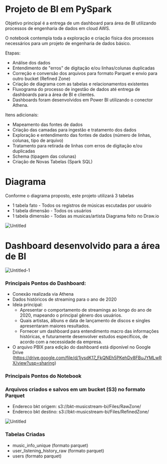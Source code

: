 # Projeto de BI em PySpark 

Objetivo principal é a entrega de um dashboard para área de BI utilizando processos de engenharia de dados em cloud AWS.

O notebook contempla toda a exploração e criação física dos processos necessários para um projeto de engenharia de dados básico.

Etapas:
- Análise dos dados
- Entendimento de "erros" de digitação e/ou linhas/colunas duplicadas
- Correção e conversão dos arquivos para formato Parquet e envio para outro bucket (Refined Zone)
- Criação de diagrama com as tabelas e relacionamentos existentes
- Fluxograma do processo de ingestão de dados até entrega de dashboards para a área de BI e clientes.
- Dashboards foram desenvolvidos em Power BI utilizando o conector Athena.

Itens adicionais:
- Mapeamento das fontes de dados
- Criação das camadas para ingestão e tratamento dos dados
- Exploração e entendimento das fontes de dados (número de linhas, colunas, tipo de arquivo)
- Tratamento para retirada de linhas com erros de digitação e/ou duplicadas
- Schema (tipagem das colunas)
- Criação de Novas Tabelas (Spark SQL)

# Diagrama 
Conforme o diagrama proposto, este projeto utilizará 3 tabelas
*   1 tabela fato - Todos os registros de músicas escutadas por usuário
*   1 tabela dimensão - Todos os usuários
*   1 tabela dimensão - Todas as musicas/artista
Diagrama feito no Draw.io

![Untitled](https://github.com/Igorps023/Music_Stream/assets/98396618/6d13aed3-918f-430c-9c42-b1500faf1eaf)

# Dashboard desenvolvido para a área de BI
![Untitled-1](https://github.com/Igorps023/Music_Stream/assets/98396618/b733be8d-237a-4718-ba6e-69e24dcceafe)
### Principais Pontos do Dashboard:
- Conexão realizada via Athena
- Dados históricos de streaming para o ano de 2020
- Ideia principal:
    - Apresentar o comportamento de streamings ao longo do ano de 2020, mapeando o principal gênero dos usuários.
    - Quais artistas, álbuns e data de lançamento de discos e singles apresentaram maiores resultados.
    - Fornecer um dashboard para entendimento macro das informações históricas, e futuramente desenvolver estudos específicos, de acordo com a necessidade da empresa.    
- O arquivo PBIX para edição do dashboard está diponível no Google Drive (https://drive.google.com/file/d/1jysdK17_FkQNEh5PKehDv8FBuJYMLwRX/view?usp=sharing)


### Principais Pontos do Notebook
### Arquivos criados e salvos em um bucket (S3) no formato Parquet 
- Endereco bkt origem: s3://bkt-musicstream-bi/Files/RawZone/
- Endereco bkt destino: s3://bkt-musicstream-bi/Files/RefinedZone/

![Untitled](https://github.com/Igorps023/Music_Stream/assets/98396618/b4dab70b-f9ae-4a0e-a336-36f49da7db1e)


### Tabelas Criadas
- music_info_unique (formato parquet)
- user_listening_history_raw (formato parquet)
- users (formato parquet)

